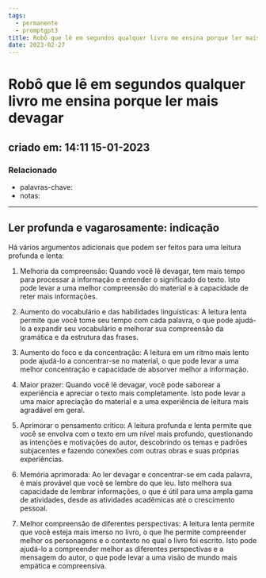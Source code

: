 ```yaml
---
tags:
  - permanente
  - promptgpt3
title: Robô que lê em segundos qualquer livro me ensina porque ler mais devagar
date: 2023-02-27
---
```

# Robô que lê em segundos qualquer livro me ensina porque ler mais devagar
## criado em: 14:11 15-01-2023

### Relacionado
- palavras-chave: 
- notas: 
---
## Ler profunda e vagarosamente: indicação

Há vários argumentos adicionais que podem ser feitos para uma leitura profunda e lenta:

1.  Melhoria da compreensão: Quando você lê devagar, tem mais tempo para processar a informação e entender o significado do texto. Isto pode levar a uma melhor compreensão do material e à capacidade de reter mais informações.
    
2.  Aumento do vocabulário e das habilidades linguísticas: A leitura lenta permite que você tome seu tempo com cada palavra, o que pode ajudá-lo a expandir seu vocabulário e melhorar sua compreensão da gramática e da estrutura das frases.
    
3.  Aumento do foco e da concentração: A leitura em um ritmo mais lento pode ajudá-lo a concentrar-se no material, o que pode levar a uma melhor concentração e capacidade de absorver melhor a informação.
    
4.  Maior prazer: Quando você lê devagar, você pode saborear a experiência e apreciar o texto mais completamente. Isto pode levar a uma maior apreciação do material e a uma experiência de leitura mais agradável em geral.
    
5.  Aprimorar o pensamento crítico: A leitura profunda e lenta permite que você se envolva com o texto em um nível mais profundo, questionando as intenções e motivações do autor, descobrindo os temas e padrões subjacentes e fazendo conexões com outras obras e suas próprias experiências.
    
6.  Memória aprimorada: Ao ler devagar e concentrar-se em cada palavra, é mais provável que você se lembre do que leu. Isto melhora sua capacidade de lembrar informações, o que é útil para uma ampla gama de atividades, desde as atividades acadêmicas até o crescimento pessoal.
    
7.  Melhor compreensão de diferentes perspectivas: A leitura lenta permite que você esteja mais imerso no livro, o que lhe permite compreender melhor os personagens e o contexto no qual o livro foi escrito. Isto pode ajudá-lo a compreender melhor as diferentes perspectivas e a mensagem do autor, o que pode levar a uma visão de mundo mais empática e compreensiva.